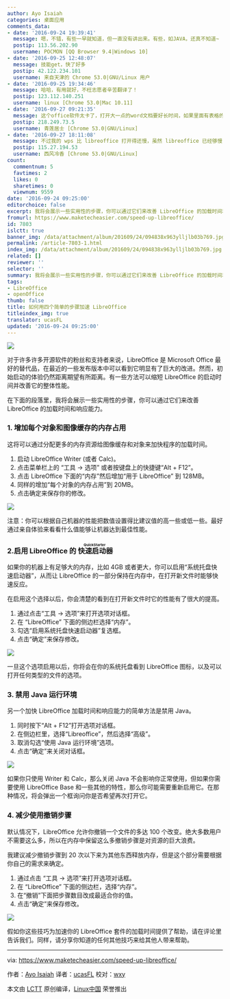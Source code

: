 ```yaml
---
author: Ayo Isaiah
categories: 桌面应用
comments_data:
- date: '2016-09-24 19:39:41'
  message: 嗯，不错，有些一早就知道，但一直没有讲出来。有些，如JAVA，还真不知道~
  postip: 113.56.202.90
  username: POCMON [QQ Browser 9.4|Windows 10]
- date: '2016-09-25 12:48:07'
  message: 技能get，快了好多
  postip: 42.122.234.101
  username: 来自天津的 Chrome 53.0|GNU/Linux 用户
- date: '2016-09-25 19:34:46'
  message: 哈哈，有用就好，不枉志愿者辛苦翻译了！
  postip: 123.112.140.251
  username: linux [Chrome 53.0|Mac 10.11]
- date: '2016-09-27 09:21:35'
  message: 这个office软件太卡了，打开大一点的word文档要好长时间，如果里面有表格的话就非常卡，而且功能弱，编辑超链都就不行。虽然wps在windows和安卓上很多广告，但linux版的真是太好用了，前段时间自动更新了一次把不能直接打开文件后切换中文输入法的bug修复了，强烈推荐。
  postip: 218.249.73.5
  username: 青莲居士 [Chrome 53.0|GNU/Linux]
- date: '2016-09-27 18:11:08'
  message: 不过我的 wps 比 libreoffice 打开得还慢，虽然 libreoffice 已经够慢了。。。
  postip: 115.27.194.53
  username: 西风冷香 [Chrome 53.0|GNU/Linux]
count:
  commentnum: 5
  favtimes: 2
  likes: 0
  sharetimes: 0
  viewnum: 9559
date: '2016-09-24 09:25:00'
editorchoice: false
excerpt: 我将会展示一些实用性的步骤，你可以通过它们来改善 LibreOffice 的加载时间和响应能力。
fromurl: https://www.maketecheasier.com/speed-up-libreoffice/
id: 7803
islctt: true
banner_img: /data/attachment/album/201609/24/094838x963ylljlb03b769.jpg
permalink: /article-7803-1.html
index_img: /data/attachment/album/201609/24/094838x963ylljlb03b769.jpg.thumb.jpg
related: []
reviewer: ''
selector: ''
summary: 我将会展示一些实用性的步骤，你可以通过它们来改善 LibreOffice 的加载时间和响应能力。
tags:
- LibreOffice
- openOffice
thumb: false
title: 如何用四个简单的步骤加速 LibreOffice
titleindex_img: true
translator: ucasFL
updated: '2016-09-24 09:25:00'
---
```


![](/data/attachment/album/201609/24/094838x963ylljlb03b769.jpg)


对于许多许多开源软件的粉丝和支持者来说，LibreOffice 是 Microsoft Office 最好的替代品，在最近的一些发布版本中可以看到它明显有了巨大的改进。然而，初始启动的体验仍然距离期望有所距离。有一些方法可以缩短 LibreOffice 的启动时间并改善它的整体性能。


在下面的段落里，我将会展示一些实用性的步骤，你可以通过它们来改善 LibreOffice 的加载时间和响应能力。


### 1. 增加每个对象和图像缓存的内存占用


这将可以通过分配更多的内存资源给图像缓存和对象来加快程序的加载时间。


1. 启动 LibreOffice Writer (或者 Calc)。
2. 点击菜单栏上的 “工具 -> 选项” 或者按键盘上的快捷键“Alt + F12”。
3. 点击 LibreOffice 下面的“内存”然后增加“用于 LibreOffice” 到 128MB。
4. 同样的增加“每个对象的内存占用”到 20MB。
5. 点击确定来保存你的修改。


![](/data/attachment/album/201609/24/094900srm7yo8cuc4cg7iw.png)


注意：你可以根据自己机器的性能把数值设置得比建议值的高一些或低一些。最好通过亲自体验来看看什么值能够让机器达到最佳性能。


### 2.启用 LibreOffice 的<ruby> 快速启动器 <rp>  （ </rp> <rt>  QuickStarter </rt> <rp>  ） </rp></ruby>


如果你的机器上有足够大的内存，比如 4GB 或者更大，你可以启用“系统托盘快速启动器”，从而让 LibreOffice 的一部分保持在内存中，在打开新文件时能够快速反应。


在启用这个选择以后，你会清楚的看到在打开新文件时它的性能有了很大的提高。


1. 通过点击“工具 -> 选项”来打开选项对话框。
2. 在 “LibreOffice” 下面的侧边栏选择“内存”。
3. 勾选“启用系统托盘快速启动器”复选框。
4. 点击“确定”来保存修改。


![](/data/attachment/album/201609/24/094923ip48pr7wwr8882g2.png)


一旦这个选项启用以后，你将会在你的系统托盘看到 LibreOffice 图标，以及可以打开任何类型的文件的选项。


### 3. 禁用 Java 运行环境


另一个加快 LibreOffice 加载时间和响应能力的简单方法是禁用 Java。


1. 同时按下“Alt + F12”打开选项对话框。
2. 在侧边栏里，选择“Libreoffice”，然后选择“高级”。
3. 取消勾选“使用 Java 运行环境”选项。
4. 点击“确定”来关闭对话框。


![](/data/attachment/album/201609/24/094943ljjqh29qoq55zh8e.png)


如果你只使用 Writer 和 Calc，那么关闭 Java 不会影响你正常使用，但如果你需要使用 LibreOffice Base 和一些其他的特性，那么你可能需要重新启用它。在那种情况，将会弹出一个框询问你是否希望再次打开它。


### 4. 减少使用撤销步骤


默认情况下，LibreOffice 允许你撤销一个文件的多达 100 个改变。绝大多数用户不需要这么多，所以在内存中保留这么多撤销步骤是对资源的巨大浪费。


我建议减少撤销步骤到 20 次以下来为其他东西释放内存，但是这个部分需要根据你自己的需求来确定。


1. 通过点击 “工具 -> 选项”来打开选项对话框。
2. 在 “LibreOffice” 下面的侧边栏，选择“内存”。
3. 在“撤销”下面把步骤数目改成最适合你的值。
4. 点击“确定”来保存修改。


![](/data/attachment/album/201609/24/095009qlwyj1mswbbyblzg.png)


假如你这些技巧为加速你的 LibreOffice 套件的加载时间提供了帮助，请在评论里告诉我们。同样，请分享你知道的任何其他技巧来给其他人带来帮助。




---


via: <https://www.maketecheasier.com/speed-up-libreoffice/>


作者：[Ayo Isaiah](https://www.maketecheasier.com/author/ayoisaiah/) 译者：[ucasFL](https://github.com/ucasFL) 校对：[wxy](https://github.com/wxy)


本文由 [LCTT](https://github.com/LCTT/TranslateProject) 原创编译，[Linux中国](https://linux.cn/) 荣誉推出